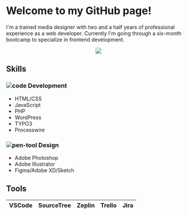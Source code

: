 # Welcome to my GitHub page!

I'm a trained media designer with two and a half years of professional experience as a web developer. Currently I'm going through a six-month bootcamp to specialize in frontend development.

<p align="center" width="100%">
    <img src="https://user-images.githubusercontent.com/86231054/277630935-ebbb3a41-6a8b-4ee7-bd92-e3064284cbc6.jpg">
</p>

## Skills
### ![code](https://github.com/n377i/n377i/assets/86231054/89419895-5758-4284-9747-df05d336b251) Development
- HTML/CSS
- JavaScript
- PHP
- WordPress
- TYPO3
- Processwire

### ![pen-tool](https://github.com/n377i/n377i/assets/86231054/8e1da0f1-d691-468c-847a-579ce202eedd) Design
- Adobe Photoshop
- Adobe Illustrator
- Figma/Adobe XD/Sketch

## Tools
| VSCode | SourceTree | Zeplin | Trello | Jira |
|--------|------------|--------|--------|------|
